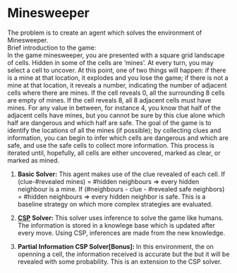# Minesweeper

The problem is to create an agent which solves the environment of Minesweeper.    
Brief introduction to the game:   
In the game minesweeper, you are presented with a square grid landscape of cells. Hidden in some of the cells are ‘mines’. At every turn, you may select a cell to uncover. At this point, one of two things will happen: if there is a mine at that location, it explodes and you lose the game; if there is not a mine at that location, it reveals a number, indicating the number of adjacent cells where there are mines. If the cell reveals 0, all the surrounding 8 cells are empty of mines. If the cell reveals 8, all 8 adjacent cells must have mines. For any value in between, for instance 4, you know that half of the adjacent cells have mines, but you cannot be sure by this clue alone which half are dangerous and which half are safe.
The goal of the game is to identify the locations of all the mines (if possible); by collecting clues and information, you can begin to infer which cells are dangerous and which are safe, and use the safe cells to collect more information. This process is iterated until, hopefully, all cells are either uncovered, marked as clear, or marked as mined.  

1. **Basic Solver:** This agent makes use of the clue revealed of each cell. If (clue-#revealed mines) = #hidden neighbours => every hidden neighbour is a mine.
If (#neighbours - clue -  #revealed safe neighbors) = #hidden neighbours => every hidden neighbor is safe. This is a baseline strategy on which 
more complex strategies are evaluated. 

2. **[CSP](https://en.wikipedia.org/wiki/Constraint_satisfaction_problem) Solver:** This solver uses inference to solve the game like humans. The information is stored in a knowlege base which is updated after every move. Using CSP, inferences are made from the new knowledge. 

3. **Partial Information CSP Solver[Bonus]:** In this environment, the on openning a cell, the information received is accurate but the but it will be revealed with some probability. This is an extension to the CSP solver. 
